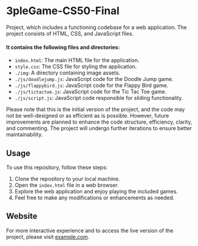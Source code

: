 # 3pleGame-CS50-Final

Project, which includes a functioning codebase for a web application. The project consists of HTML, CSS, and JavaScript files. 

#### It contains the following files and directories:
- `index.html`: The main HTML file for the application.
- `style.css`: The CSS file for styling the application.
- `./img`: A directory containing image assets.
- `./js/doodlejump.js`: JavaScript code for the Doodle Jump game.
- `./js/flappybird.js`: JavaScript code for the Flappy Bird game.
- `./js/tictactoe.js`: JavaScript code for the Tic Tac Toe game.
- `./js/script.js`: JavaScript code responsible for sliding functionality.

Please note that this is the initial version of the project, and the code may not be well-designed or as efficient as is possible. However, future improvements are planned 
to enhance the code structure, efficiency, clarity, and commenting. The project will undergo further iterations to ensure better maintainability.

## Usage

To use this repository, follow these steps:

1. Clone the repository to your local machine.
2. Open the `index.html` file in a web browser.
3. Explore the web application and enjoy playing the included games.
4. Feel free to make any modifications or enhancements as needed.

## Website

For more interactive experience and to access the live version of the project, please visit [example.com](https://www.example.com).
